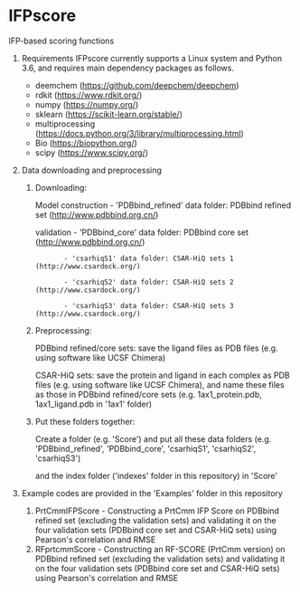 # IFPscore
IFP-based scoring functions

1. Requirements
   IFPscore currently supports a Linux system and Python 3.6, and requires main dependency packages as follows. 
   - deemchem (https://github.com/deepchem/deepchem)
   - rdkit (https://www.rdkit.org/)
   - numpy (https://numpy.org/)						
   - sklearn (https://scikit-learn.org/stable/)
   - multiprocessing (https://docs.python.org/3/library/multiprocessing.html)
   - Bio (https://biopython.org/)
   - scipy (https://www.scipy.org/)

2. Data downloading and preprocessing
	1) Downloading:
	
	   Model construction - 'PDBbind_refined' data folder: PDBbind refined set (http://www.pdbbind.org.cn/)
	   
	   validation - 'PDBbind_core' data folder: PDBbind core set (http://www.pdbbind.org.cn/)
	   
				  - 'csarhiqS1' data folder: CSAR-HiQ sets 1 (http://www.csardock.org/)
				  
				  - 'csarhiqS2' data folder: CSAR-HiQ sets 2 (http://www.csardock.org/)
				  
				  - 'csarhiqS3' data folder: CSAR-HiQ sets 3 (http://www.csardock.org/)

	2) Preprocessing:
	
	   PDBbind refined/core sets: save the ligand files as PDB files (e.g. using software like UCSF Chimera)
	   
	   CSAR-HiQ sets: save the protein and ligand in each complex as PDB files (e.g. using software like UCSF Chimera), 
	   		  and name these files as those in PDBbind refined/core sets (e.g. 1ax1_protein.pdb, 1ax1_ligand.pdb in '1ax1' folder)
			  
	3) Put these folders together:
	
	   Create a folder (e.g. 'Score') and put all these data folders (e.g. 'PDBbind_refined', 'PDBbind_core', 'csarhiqS1', 'csarhiqS2', 'csarhiqS3') 
	   
	   and the index folder ('indexes' folder in this repository) in 'Score'
	   
3. Example codes are provided in the 'Examples' folder in this repository
   1) PrtCmmIFPScore - Constructing a PrtCmm IFP Score on PDBbind refined set (excluding the validation sets) and
   						         validating it on the four validation sets (PDBbind core set and CSAR-HiQ sets) using 
						           Pearson's correlation and RMSE
   2) RFprtcmmScore - Constructing an RF-SCORE (PrtCmm version) on PDBbind refined set (excluding the validation sets) and
   						        validating it on the four validation sets (PDBbind core set and CSAR-HiQ sets) using 
						          Pearson's correlation and RMSE
